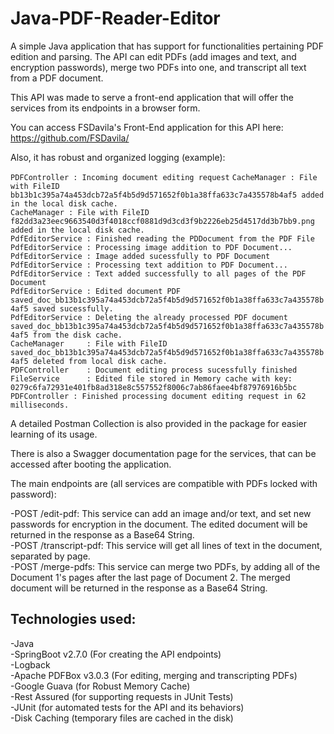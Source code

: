 # Java-PDF-Reader-Editor

A simple Java application that has support for functionalities pertaining PDF edition and parsing. The API can edit PDFs (add images and text, and encryption passwords), merge two PDFs into one, and transcript all text from a PDF document.

This API was made to serve a front-end application that will offer the services from its endpoints in a browser form.

You can access FSDavila's Front-End application for this API here: https://github.com/FSDavila/

Also, it has robust and organized logging (example):

```PDFController : Incoming document editing request```
```CacheManager : File with FileID bb13b1c395a74a453dcb72a5f4b5d9d571652f0b1a38ffa633c7a435578b4af5 added in the local disk cache.```  
```CacheManager : File with FileID f82dd3a23eec9663540d3f4018ccf0881d9d3cd3f9b2226eb25d4517dd3b7bb9.png added in the local disk cache.```  
```PdfEditorService : Finished reading the PDDocument from the PDF File```  
```PdfEditorService : Processing image addition to PDF Document...```  
```PdfEditorService : Image added sucessfully to PDF Document```  
```PdfEditorService : Processing text addition to PDF Document...```  
```PdfEditorService : Text added successfully to all pages of the PDF Document```  
```PdfEditorService : Edited document PDF saved_doc_bb13b1c395a74a453dcb72a5f4b5d9d571652f0b1a38ffa633c7a435578b4af5 saved sucessfully.```  
```PdfEditorService : Deleting the already processed PDF document saved_doc_bb13b1c395a74a453dcb72a5f4b5d9d571652f0b1a38ffa633c7a435578b4af5 from the disk cache.```  
```CacheManager     : File with FileID saved_doc_bb13b1c395a74a453dcb72a5f4b5d9d571652f0b1a38ffa633c7a435578b4af5 deleted from local disk cache.```  
```PDFController    : Document editing process sucessfully finished```  
```FileService      : Edited file stored in Memory cache with key: 0279c6fa72931e401fb8ad318e8c557552f8006c7ab86faee4bf87976916b5bc```  
```PDFController : Finished processing document editing request in 62 milliseconds.```  

A detailed Postman Collection is also provided in the package for easier learning of its usage.

There is also a Swagger documentation page for the services, that can be accessed after booting the application.

The main endpoints are (all services are compatible with PDFs locked with password):

-POST /edit-pdf: This service can add an image and/or text, and set new passwords for encryption in the document. The edited document will be returned in the response as a Base64 String.  
-POST /transcript-pdf: This service will get all lines of text in the document, separated by page.  
-POST /merge-pdfs: This service can merge two PDFs, by adding all of the Document 1's pages after the last page of Document 2. The merged document will be returned in the response as a Base64 String.  

## Technologies used:
-Java  
-SpringBoot v2.7.0 (For creating the API endpoints)  
-Logback  
-Apache PDFBox v3.0.3 (For editing, merging and transcripting PDFs)  
-Google Guava (for Robust Memory Cache)  
-Rest Assured (for supporting requests in JUnit Tests)  
-JUnit (for automated tests for the API and its behaviors)  
-Disk Caching (temporary files are cached in the disk) 